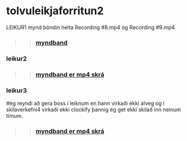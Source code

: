 # tolvuleikjaforritun2

LEIKUR1
mynd böndin heita Recording #8.mp4 og Recording #9.mp4
>>### [myndband](leikur)

### leikur2
>>### [myndband er mp4 skrá](leikur2)

### leikur3
#ég reyndi að gera boss í leiknum en hann virkaði ekki alveg og í skilaverkefni4 virkaði ekki clockify þannig ég get ekki skilað inn neinum tímum.
>>### [myndband er mp4 skrá](leikur3)
